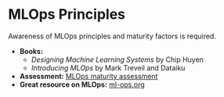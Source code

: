 # MLOps Principles

Awareness of MLOps principles and maturity factors is required.

- **Books:**
    - _Designing Machine Learning Systems_ by Chip Huyen
    - _Introducing MLOps_ by Mark Treveil and Dataiku
- **Assessment:** [MLOps maturity assessment](https://marvelousmlops.substack.com/p/mlops-maturity-assessment)
- **Great resource on MLOps:** [ml-ops.org](https://ml-ops.org)
